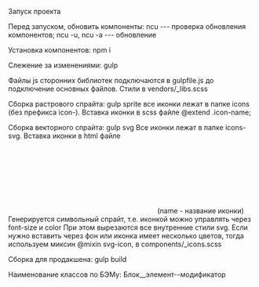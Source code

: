 Запуск проекта

Перед запуском, обновить компоненты:
ncu    --- проверка обновления компонентов;
ncu -u, ncu -a --- обновление

Установка компонентов:
npm i

Слежение за изменениями:
gulp

Файлы js сторонних библиотек подключаются в gulpfile.js до подключение основных файлов. Стили в vendors/_libs.scss

Сборка растрового спрайта:
gulp sprite
все иконки лежат в папке icons (без префикса icon-). Вставка иконки в scss файле @extend .icon-name;

Сборка векторного спрайта:
gulp svg
Все иконки лежат в папке icons-svg. Вставка иконки в html файле
<svg class="icon-svg icon-name">
    <use xlink:href="images/sprite.svg#name"></use>
</svg>
(name - название иконки)
Генерируется символьный спрайт, т.е. иконкой можно управлять через font-size и color
При этом вырезаются все внутренние стили svg. Если нужно вставить через фон или иконка имеет несколько цветов, тогда используем миксин @mixin svg-icon, в components/_icons.scss


Сборка для продакшена:
gulp build


Наименование классов по БЭМу:
Блок__элемент--модификатор

